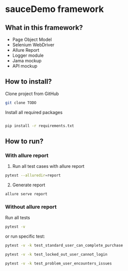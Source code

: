# sauceDemo framework
## What in this framework?
- Page Object Model
- Selenium WebDriver
- Allure Report
- Logger module
- Jama mockup
- API mockup

## How to install?
Clone project from GitHub
```bash
git clone TODO
```
Install all required packages
```bash

pip install -r requirements.txt
``` 

## How to run?
### With allure report
1. Run all test cases with allure report
```bash
pytest --alluredir=report
```
2. Generate report
```bash
allure serve report
```
### Without allure report
Run all tests
```bash
pytest -v
```

or run specific test:
```bash
pytest -v -k test_standard_user_can_complete_purchase
```
```bash
pytest -v -k test_locked_out_user_cannot_login
```
```bash
pytest -v -k test_problem_user_encounters_issues
```
